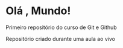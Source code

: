 # Olá , Mundo!
 Primeiro repositório do curso de Git e Github

 Repositório criado durante uma aula ao vivo
